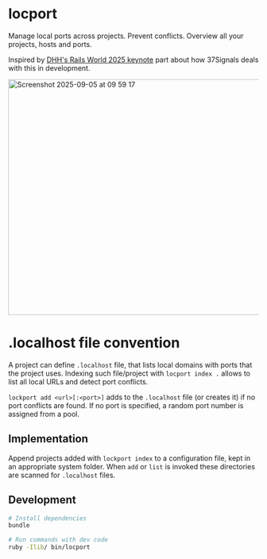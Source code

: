 # locport

Manage local ports across projects. Prevent conflicts. Overview all your projects, hosts and ports.

Inspired by [DHH's Rails World 2025 keynote](https://www.youtube.com/watch?v=gcwzWzC7gUA&t=1625s) 
part about how 37Signals deals with this in development.

<img width="1057" height="475" alt="Screenshot 2025-09-05 at 09 59 17" src="https://github.com/user-attachments/assets/a5242dc6-3d68-4898-9838-43e8d6d48d0a" />

# .localhost file convention

A project can define `.localhost` file, that lists local domains with ports that the project uses.
Indexing such file/project with `locport index .` allows to list all local URLs and detect port conflicts.

`lockport add <url>[:<port>]` adds to the `.localhost` file (or creates it) if no port conflicts are found. If no port is specified, 
a random port number is assigned from a pool.

## Implementation

Append projects added with `lockport index` to a configuration file, kept in an appropriate system folder.
When `add` or `list` is invoked these directories are scanned for `.localhost` files.

## Development

```sh
# Install dependencies
bundle

# Run commands with dev code
ruby -Ilib/ bin/locport
```
